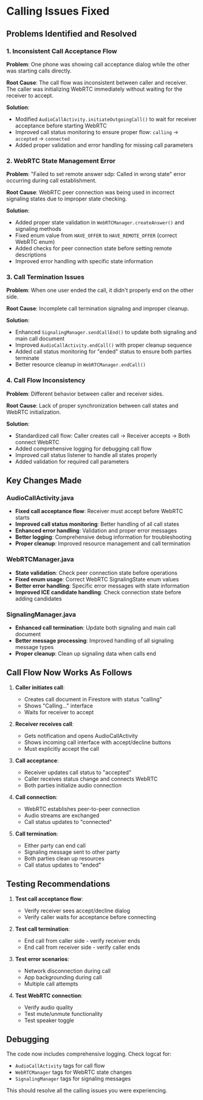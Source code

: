 # Calling Issues Fixed

## Problems Identified and Resolved

### 1. **Inconsistent Call Acceptance Flow**
**Problem**: One phone was showing call acceptance dialog while the other was starting calls directly.

**Root Cause**: The call flow was inconsistent between caller and receiver. The caller was initializing WebRTC immediately without waiting for the receiver to accept.

**Solution**: 
- Modified `AudioCallActivity.initiateOutgoingCall()` to wait for receiver acceptance before starting WebRTC
- Improved call status monitoring to ensure proper flow: `calling` → `accepted` → `connected`
- Added proper validation and error handling for missing call parameters

### 2. **WebRTC State Management Error**
**Problem**: "Failed to set remote answer sdp: Called in wrong state" error occurring during call establishment.

**Root Cause**: WebRTC peer connection was being used in incorrect signaling states due to improper state checking.

**Solution**:
- Added proper state validation in `WebRTCManager.createAnswer()` and signaling methods
- Fixed enum value from `HAVE_OFFER` to `HAVE_REMOTE_OFFER` (correct WebRTC enum)
- Added checks for peer connection state before setting remote descriptions
- Improved error handling with specific state information

### 3. **Call Termination Issues**
**Problem**: When one user ended the call, it didn't properly end on the other side.

**Root Cause**: Incomplete call termination signaling and improper cleanup.

**Solution**:
- Enhanced `SignalingManager.sendCallEnd()` to update both signaling and main call document
- Improved `AudioCallActivity.endCall()` with proper cleanup sequence
- Added call status monitoring for "ended" status to ensure both parties terminate
- Better resource cleanup in `WebRTCManager.endCall()`

### 4. **Call Flow Inconsistency**
**Problem**: Different behavior between caller and receiver sides.

**Root Cause**: Lack of proper synchronization between call states and WebRTC initialization.

**Solution**:
- Standardized call flow: Caller creates call → Receiver accepts → Both connect WebRTC
- Added comprehensive logging for debugging call flow
- Improved call status listener to handle all states properly
- Added validation for required call parameters

## Key Changes Made

### AudioCallActivity.java
- **Fixed call acceptance flow**: Receiver must accept before WebRTC starts
- **Improved call status monitoring**: Better handling of all call states
- **Enhanced error handling**: Validation and proper error messages
- **Better logging**: Comprehensive debug information for troubleshooting
- **Proper cleanup**: Improved resource management and call termination

### WebRTCManager.java
- **State validation**: Check peer connection state before operations
- **Fixed enum usage**: Correct WebRTC SignalingState enum values
- **Better error handling**: Specific error messages with state information
- **Improved ICE candidate handling**: Check connection state before adding candidates

### SignalingManager.java
- **Enhanced call termination**: Update both signaling and main call document
- **Better message processing**: Improved handling of all signaling message types
- **Proper cleanup**: Clean up signaling data when calls end

## Call Flow Now Works As Follows

1. **Caller initiates call**:
   - Creates call document in Firestore with status "calling"
   - Shows "Calling..." interface
   - Waits for receiver to accept

2. **Receiver receives call**:
   - Gets notification and opens AudioCallActivity
   - Shows incoming call interface with accept/decline buttons
   - Must explicitly accept the call

3. **Call acceptance**:
   - Receiver updates call status to "accepted"
   - Caller receives status change and connects WebRTC
   - Both parties initialize audio connection

4. **Call connection**:
   - WebRTC establishes peer-to-peer connection
   - Audio streams are exchanged
   - Call status updates to "connected"

5. **Call termination**:
   - Either party can end call
   - Signaling message sent to other party
   - Both parties clean up resources
   - Call status updates to "ended"

## Testing Recommendations

1. **Test call acceptance flow**:
   - Verify receiver sees accept/decline dialog
   - Verify caller waits for acceptance before connecting

2. **Test call termination**:
   - End call from caller side - verify receiver ends
   - End call from receiver side - verify caller ends

3. **Test error scenarios**:
   - Network disconnection during call
   - App backgrounding during call
   - Multiple call attempts

4. **Test WebRTC connection**:
   - Verify audio quality
   - Test mute/unmute functionality
   - Test speaker toggle

## Debugging

The code now includes comprehensive logging. Check logcat for:
- `AudioCallActivity` tags for call flow
- `WebRTCManager` tags for WebRTC state changes
- `SignalingManager` tags for signaling messages

This should resolve all the calling issues you were experiencing.
